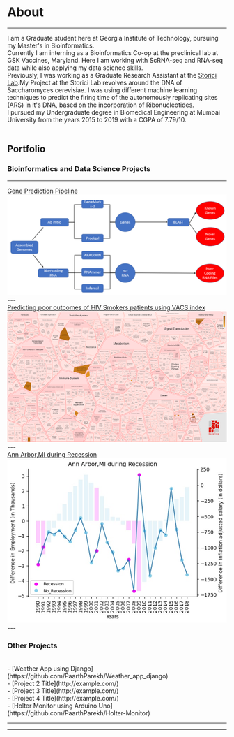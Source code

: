 # About 

---

I am a Graduate student here at Georgia Institute of Technology, pursuing my Master's in Bioinformatics. 
<br>
Currently I am interning as a Bioinformatics Co-op at the preclinical lab at GSK Vaccines, Maryland. Here I am working with ScRNA-seq and RNA-seq data while also applying my data science skills.
<br>
Previously, I was working as a Graduate Research Assistant at the <a href="http://www.storicilab.gatech.edu/">Storici Lab</a>.My Project at the Storici Lab revolves around the DNA of Saccharomyces cerevisiae. I was using different machine learning techniques to predict the firing time of the autonomously replicating sites (ARS) in it's DNA, based on the incorporation of Ribonucleotides. 
<br>
I pursued my Undergraduate degree in Biomedical Engineering at Mumbai University from the years 2015 to 2019 with a CGPA of 7.79/10.
<br><br>

## Portfolio

### Bioinformatics and Data Science Projects 
---

[Gene Prediction Pipeline](/Gene_Prediction)<br>
<img src="images/Gene_Prediction_Pipeline.png?raw=true"/>
<br>
--- <br>
[Predicting poor outcomes of HIV Smokers patients using VACS index](/DMR) <br>
<img src="images/DMR/Affected_Pathways.png?" width="800" height="300"> 
<br>
--- <br>
[Ann Arbor,MI during Recession](/Data_Science) <br>
<img src="images/MI/Final_assignment.jpg?raw=true"/>
<br>
--- <br>

### Other Projects

<br>
- [Weather App using Django](https://github.com/PaarthParekh/Weather_app_django) <br>
- [Project 2 Title](http://example.com/) <br>
- [Project 3 Title](http://example.com/) <br>
- [Project 4 Title](http://example.com/) <br>
- [Holter Monitor using Arduino Uno](https://github.com/PaarthParekh/Holter-Monitor) <br>

---




---

